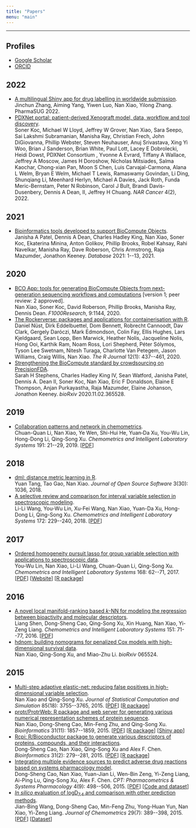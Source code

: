 ```yaml
---
title: "Papers"
menu: "main"
---
```


<hr>

## Profiles

- [Google Scholar](https://scholar.google.com/citations?user=BNizRecAAAAJ&hl=en)
- [ORCID](https://orcid.org/0000-0002-0250-5673)

<div class="mt-4"></div>

## 2022

- [A multilingual Shiny app for drug labelling in worldwide submission](https://www.pharmasug.org/proceedings/2022/AD/PharmaSUG-2022-AD-062.pdf).<br>
Jinchun Zhang, Aiming Yang, Yiwen Luo, <author>Nan Xiao</author>, Yilong Zhang. PharmaSUG 2022.
- [PDXNet portal: patient-derived Xenograft model, data, workflow and tool discovery](https://doi.org/10.1093/narcan/zcac014).<br>
Soner Koc, Michael W Lloyd, Jeffrey W Grover, <author>Nan Xiao</author>, Sara Seepo, Sai Lakshmi Subramanian, Manisha Ray, Christian Frech, John DiGiovanna, Phillip Webster, Steven Neuhauser, Anuj Srivastava, Xing Yi Woo, Brian J Sanderson, Brian White, Paul Lott, Lacey E Dobrolecki, Heidi Dowst, PDXNet Consortium , Yvonne A Evrard, Tiffany A Wallace, Jeffrey A Moscow, James H Doroshow, Nicholas Mitsiades, Salma Kaochar, Chong-xian Pan, Moon S Chen, Luis Carvajal-Carmona, Alana L Welm, Bryan E Welm, Michael T Lewis, Ramaswamy Govindan, Li Ding, Shunqiang Li, Meenhard Herlyn, Michael A Davies, Jack Roth, Funda Meric-Bernstam, Peter N Robinson, Carol J Bult, Brandi Davis-Dusenbery, Dennis A Dean, II, Jeffrey H Chuang. <em>NAR Cancer</em> 4(2), 2022.

## 2021

- [Bioinformatics tools developed to support BioCompute Objects](https://doi.org/10.1093/database/baab008). <br>
Janisha A Patel, Dennis A Dean, Charles Hadley King, <author>Nan Xiao</author>, Soner Koc, Ekaterina Minina, Anton Golikov, Phillip Brooks, Robel Kahsay, Rahi Navelkar, Manisha Ray, Dave Roberson, Chris Armstrong, Raja Mazumder, Jonathon Keeney. <em>Database</em> 2021: 1--13, 2021.

## 2020

- [BCO App: tools for generating BioCompute Objects from next-generation sequencing workflows and computations](https://doi.org/10.12688/f1000research.25902.1) [version 1; peer review: 2 approved]. <br>
<author>Nan Xiao</author>, Soner Koc, David Roberson, Phillip Brooks, Manisha Ray, Dennis Dean. <em>F1000Research</em>, 9:1144, 2020.
- [The Rockerverse: packages and applications for containerisation with R](https://doi.org/10.32614/RJ-2020-007). <br>
Daniel Nüst, Dirk Eddelbuettel, Dom Bennett, Robrecht Cannoodt, Dav Clark, Gergely Daróczi, Mark Edmondson, Colin Fay, Ellis Hughes, Lars Kjeldgaard, Sean Lopp, Ben Marwick, Heather Nolis, Jacqueline Nolis, Hong Ooi, Karthik Ram, Noam Ross, Lori Shepherd, Péter Sólymos, Tyson Lee Swetnam, Nitesh Turaga, Charlotte Van Petegem, Jason Williams, Craig Willis, <author>Nan Xiao</author>. <em>The R Journal</em> 12(1): 437--461, 2020.
- [Strengthening the BioCompute standard by crowdsourcing on PrecisionFDA](https://doi.org/10.1101/2020.11.02.365528). <br>
Sarah H Stephens, Charles Hadley King IV, Sean Watford, Janisha Patel, Dennis A. Dean II, Soner Koc, <author>Nan Xiao</author>, Eric F Donaldson, Elaine E Thompson, Anjan Purkayastha, Raja Mazumder, Elaine Johanson, Jonathon Keeney. <em>bioRxiv</em> 2020.11.02.365528.

## 2019

- [Collaboration patterns and network in chemometrics](https://doi.org/10.1016/j.chemolab.2019.05.011). <br>
Chuan-Quan Li, <author>Nan Xiao</author>, Ye Wen, Shi-Hui He, Yuan‐Da Xu, You-Wu Lin, Hong-Dong Li, Qing-Song Xu. <em>Chemometrics and Intelligent Laboratory Systems</em> 191: 21--29, 2019. [[PDF](chemometrics-collaboration-network.pdf)]

## 2018

- [dml: distance metric learning in R](https://doi.org/10.21105/joss.01036). <br>
Yuan Tang, Tao Gao, <author>Nan Xiao</author>. <em>Journal of Open Source Software</em> 3(30): 1036, 2018.
- [A selective review and comparison for interval variable selection in spectroscopic modeling](https://doi.org/10.1016/j.chemolab.2017.11.008). <br>
Li-Li Wang, You-Wu Lin, Xu-Fei Wang, <author>Nan Xiao</author>, Yuan-Da Xu, Hong-Dong Li, Qing-Song Xu. <em>Chemometrics and Intelligent Laboratory Systems</em> 172: 229--240, 2018. [[PDF](interval-variable-selection.pdf)]

## 2017

- [Ordered homogeneity pursuit lasso for group variable selection with applications to spectroscopic data](https://doi.org/10.1016/j.chemolab.2017.07.004). <br>
You-Wu Lin, <author>Nan Xiao</author>, Li-Li Wang, Chuan-Quan Li, Qing-Song Xu. <em>Chemometrics and Intelligent Laboratory Systems</em> 168: 62--71, 2017. [[PDF](OHPL.pdf)] [[Website](https://OHPL.io/)] [[R package](https://OHPL.io/doc/)]

## 2016

- [A novel local manifold-ranking based <em>k</em>-NN for modeling the regression between bioactivity and molecular descriptors](https://doi.org/10.1016/j.chemolab.2015.12.005). <br>
Liang Shen, Dong-Sheng Cao, Qing-Song Xu, Xin Huang, <author>Nan Xiao</author>, Yi-Zeng Liang. <em>Chemometrics and Intelligent Laboratory Systems</em> 151: 71--77, 2016. [[PDF](MRKNN.pdf)]
- [hdnom: building nomograms for penalized Cox models with high-dimensional survival data](https://doi.org/10.1101/065524). <br>
<author>Nan Xiao</author>, Qing-Song Xu, and Miao-Zhu Li. <em>bioRxiv</em> 065524.

## 2015

- [Multi-step adaptive elastic-net: reducing false positives in high-dimensional variable selection](https://doi.org/10.1080/00949655.2015.1016944). <br>
<author>Nan Xiao</author> and Qing-Song Xu. <em>Journal of Statistical Computation and Simulation</em> 85(18): 3755--3765, 2015. [[PDF](msaenet.pdf)] [[R package](https://nanx.me/msaenet/)]
- [protr/ProtrWeb: R package and web server for generating various numerical representation schemes of protein sequence](https://doi.org/10.1093/bioinformatics/btv042). <br>
<author>Nan Xiao</author>, Dong-Sheng Cao, Min-Feng Zhu, and Qing-Song Xu. <em>Bioinformatics</em> 31(11): 1857--1859, 2015. [[PDF](protr.pdf)] [[R package](https://nanx.me/protr/)] [[Shiny app](https://nanx.app/protr/)]
- [Rcpi: R/Bioconductor package to generate various descriptors of proteins, compounds, and their interactions](https://doi.org/10.1093/bioinformatics/btu624). <br>
Dong-Sheng Cao, <author>Nan Xiao</author>, Qing-Song Xu and Alex F. Chen. <em>Bioinformatics</em> 31(2): 279--281, 2015. [[PDF](Rcpi.pdf)] [[R package](https://nanx.me/Rcpi/)]
- [Integrating multiple evidence sources to predict adverse drug reactions based on systems pharmacology model](https://doi.org/10.1002/psp4.12002). <br>
Dong-Sheng Cao, <author>Nan Xiao</author>, Yuan-Jian Li, Wen-Bin Zeng, Yi-Zeng Liang, Ai-Ping Lu,
Qing-Song Xu, Alex F. Chen. <em>CPT: Pharmacometrics & Systems Pharmacology</em> 4(9): 498--506, 2015. [[PDF](MEF.pdf)] [[Code and dataset](https://github.com/nanxstats/MEF)]
- [<em>In silico</em> evaluation of logD<sub>7.4</sub> and comparison with other prediction methods](https://doi.org/10.1002/cem.2718). <br>
Jian-Bing Wang, Dong-Sheng Cao, Min-Feng Zhu, Yong-Huan Yun, <author>Nan Xiao</author>, Yi-Zeng Liang. <em>Journal of Chemometrics</em> 29(7): 389--398, 2015. [[PDF](logd.pdf)] [[Dataset](https://github.com/nanxstats/logd74)]
